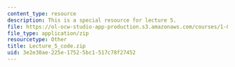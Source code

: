 ```yaml
---
content_type: resource
description: This is a special resource for lecture 5.
file: https://ol-ocw-studio-app-production.s3.amazonaws.com/courses/1-00-introduction-to-computers-and-engineering-problem-solving-spring-2012/3e2e30ae225e17525bc1517c78f27452_Lecture_5_code.zip
file_type: application/zip
resourcetype: Other
title: Lecture_5_code.zip
uid: 3e2e30ae-225e-1752-5bc1-517c78f27452
---
```

